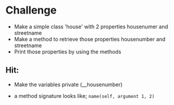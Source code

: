 
# Challenge

* Make a simple class 'house' with 2 properties housenumer and streetname
* Make a method to retrieve those properties housenumber and streetname
* Print those properties by using the methods

## Hit:

* Make the variables private (__housenumber)

* a method signature looks like; `name(self, argument 1, 2)`

